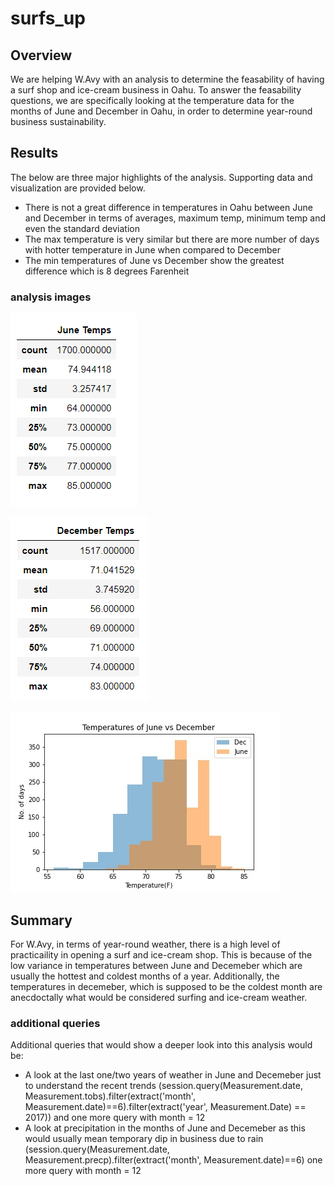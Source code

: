 # surfs_up

## Overview
We are helping W.Avy with an analysis to determine the feasability of having a surf shop and ice-cream business in Oahu. To answer the feasability questions, we are specifically looking at the temperature data for the months of June and December in Oahu, in order to determine year-round business sustainability.

## Results

The below are three major highlights of the analysis. Supporting data and visualization are provided below.
* There is not a great difference in temperatures in Oahu between June and December in terms of averages, maximum temp, minimum temp and even the standard deviation
* The max temperature is very similar but there are more number of days with hotter temperature in June when compared to December
* The min temperatures of June vs December show the greatest difference which is 8 degrees Farenheit

### analysis images

![Analysis_images](June_temps.PNG)

![Analysis_images](Decemeber_temps.PNG)

![Analysis_images](june_vs_dec.jpg)


## Summary

For W.Avy, in terms of year-round weather, there is a high level of practicaility in opening a surf and ice-cream shop. This is because of the low variance in temperatures between June and Decemeber which are usually the hottest and coldest months of a year. Additionally, the temperatures in decemeber, which is supposed to be the coldest month are anecdoctally what would be considered surfing and ice-cream weather.

### additional queries

Additional queries that would show a deeper look into this analysis would be:
* A look at the last one/two years of weather in June and Decemeber just to understand the recent trends (session.query(Measurement.date, Measurement.tobs).filter(extract('month', Measurement.date)==6).filter(extract('year', Measurement.Date) == 2017)) and one more query with month = 12
* A look at precipitation in the months of June and Decemeber as this would usually mean temporary dip in business due to rain (session.query(Measurement.date, Measurement.precp).filter(extract('month', Measurement.date)==6) one more query with month = 12
